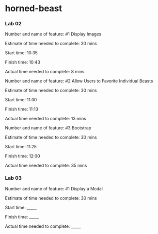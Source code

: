 # horned-beast

### Lab 02

Number and name of feature: #1 Display Images

Estimate of time needed to complete: 20 mins

Start time: 10:35

Finish time: 10:43

Actual time needed to complete: 8 mins

Number and name of feature: #2 Allow Users to Favorite Individual Beasts

Estimate of time needed to complete: 30 mins

Start time: 11:00

Finish time: 11:13

Actual time needed to complete: 13 mins

Number and name of feature: #3 Bootstrap

Estimate of time needed to complete: 30 mins

Start time: 11:25

Finish time: 12:00

Actual time needed to complete: 35 mins

### Lab 03

Number and name of feature: #1 Display a Modal

Estimate of time needed to complete: 30 mins

Start time: _____

Finish time: _____

Actual time needed to complete: _____
